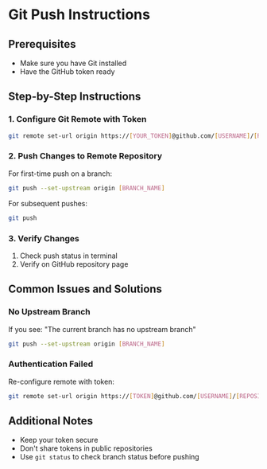 # Git Push Instructions

## Prerequisites
- Make sure you have Git installed
- Have the GitHub token ready

## Step-by-Step Instructions

### 1. Configure Git Remote with Token
```bash
git remote set-url origin https://[YOUR_TOKEN]@github.com/[USERNAME]/[REPOSITORY].git
```

### 2. Push Changes to Remote Repository
For first-time push on a branch:
```bash
git push --set-upstream origin [BRANCH_NAME]
```

For subsequent pushes:
```bash
git push
```

### 3. Verify Changes
1. Check push status in terminal
2. Verify on GitHub repository page

## Common Issues and Solutions

### No Upstream Branch
If you see: "The current branch has no upstream branch"
```bash
git push --set-upstream origin [BRANCH_NAME]
```

### Authentication Failed
Re-configure remote with token:
```bash
git remote set-url origin https://[TOKEN]@github.com/[USERNAME]/[REPOSITORY].git
```

## Additional Notes
- Keep your token secure
- Don't share tokens in public repositories
- Use `git status` to check branch status before pushing
